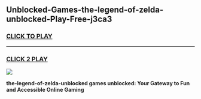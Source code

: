 
## Unblocked-Games-the-legend-of-zelda-unblocked-Play-Free-j3ca3
<h3>
<a href="https://premium76.site?title=the-legend-of-zelda-unblocked&ref=21A">CLICK TO PLAY</a></h3>
<hr>

<h3>
<a href="https://premium76.site?title=the-legend-of-zelda-unblocked&ref=21A">CLICK 2 PLAY</a>
  
</h3>

<a href="https://premium76.site?title=the-legend-of-zelda-unblocked&ref=21A"><img src="https://clearcache.store/games.png"></a>


**the-legend-of-zelda-unblocked games unblocked: Your Gateway to Fun and Accessible Online Gaming**
